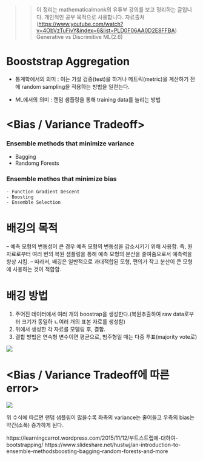 >> 이 정리는 mathematicalmonk의 유튜부 강의를 보고 정리하는 글입니다. 개인적인 공부 목적으로 
>> 사용합니다. 
>> 자료출처(https://www.youtube.com/watch?v=4ObVzTuFivY&index=6&list=PLD0F06AA0D2E8FFBA)   
Generative vs Discrimitive
>>ML(2.6)

# Booststrap Aggregation

- 통계학에서의 의미 : 이는 가설 검증(test)을 하거나 메트릭(metric)을 계산하기 전에 random sampling을 적용하는 방법을 일컫는다.

- ML에서의 의미 : 랜덤 샘플링을 통해 training data를 늘리는 방법

# <Bias / Variance Tradeoff>

### Ensemble methods that minimize variance
   - Bagging
   - Randomg Forests
### Ensemble methos that minimize bias
    - Function Gradient Descent
    - Boosting
    - Ensemble Selection

# 배깅의 목적

– 예측 모형의 변동성이 큰 경우 예측 모형의 변동성을 감소시키기 위해 사용함. 즉, 원자료로부터 여러 번의 복원 샘플링을 통해 예측 모형의 분산을 줄여줌으로서 예측력을 향상 시킴.
– 따라서, 배깅은 일반적으로 과대적합된 모형, 편의가 작고 분산이 큰 모형에 사용하는 것이 적합함.


# 배깅 방법
 1. 주어진 데이터에서 여러 개의 boostrap을 생성한다.(복원추출하여 raw data로부터 크기가 동일하 ㄴ여러 개의 표본 자료를 생성함)
 2. 위에서 생성한 각 자료를 모델링 후, 결합.
 3. 결합 방법은 연속형 변수이면 평균으로, 범주형일 때는 다중 투표(majority vote로)

![](https://swalloow.github.io/assets/images/boosting.png)

# <Bias / Variance Tradeoff에 따른 error>
![](https://user-images.githubusercontent.com/23113869/44790083-4ba29800-abd9-11e8-80b8-d6cc432a4fee.png)

위 수식에 따르면 랜덤 샘플림이 많을수록 좌측의 variance는 줄어들고 우측의 bias는 약간(소폭) 증가하게 된다.

<Reference>
https://learningcarrot.wordpress.com/2015/11/12/부트스트랩에-대하여-bootstrapping/
https://www.slideshare.net/hustwj/an-introduction-to-ensemble-methodsboosting-bagging-random-forests-and-more